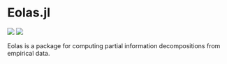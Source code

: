 # Eolas.jl

[![][tests-img]][tests-url] [![][codecov-img]][codecov-url]

[tests-img]: https://github.com/dglmoore/Eolas.jl/workflows/tests/badge.svg
[tests-url]: https://github.com/dglmoore/Eolas.jl/actions

[codecov-img]: https://codecov.io/gh/dglmoore/Eolas.jl/branch/master/graph/badge.svg
[codecov-url]: https://codecov.io/gh/dglmoore/Eolas.jl

Eolas is a package for computing partial information decompositions from empirical data.
